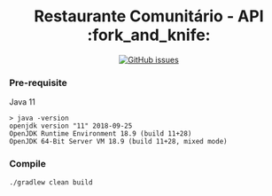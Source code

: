 <h1 align="center">Restaurante Comunitário - API :fork_and_knife:</h1>
<p align="center">
    <a href="https://github.com/restaurante-popular-catolicasc/api/issues">
        <img alt="GitHub issues" src="https://img.shields.io/github/issues/restaurante-popular-catolicasc/api">
    </a>
</p>

### Pre-requisite

Java 11

```
> java -version
openjdk version "11" 2018-09-25
OpenJDK Runtime Environment 18.9 (build 11+28)
OpenJDK 64-Bit Server VM 18.9 (build 11+28, mixed mode)
```

### Compile

`./gradlew clean build`
